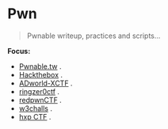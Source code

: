 # Pwn

>Pwnable writeup, practices and scripts...

__Focus:__ 
- [Pwnable.tw](https://pwnable.tw/) . 
- [Hackthebox](https://app.hackthebox.com/challenges) . 
- [ADworld-XCTF](https://adworld.xctf.org.cn/challenges/list) . 
- [ringzer0ctf](https://ringzer0ctf.com/challenges) .
- [redpwnCTF](https://ctf.redpwn.net/) . 
- [w3challs](https://w3challs.com/challenges/list/pwn) . 
- [hxp CTF](https://2020.ctf.link/) .

